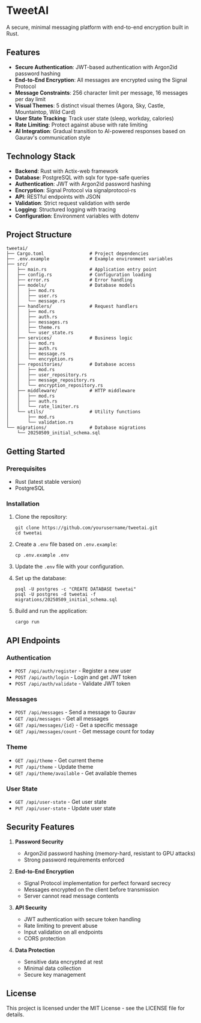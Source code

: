 # TweetAI

A secure, minimal messaging platform with end-to-end encryption built in Rust.

## Features

- **Secure Authentication**: JWT-based authentication with Argon2id password hashing
- **End-to-End Encryption**: All messages are encrypted using the Signal Protocol
- **Message Constraints**: 256 character limit per message, 16 messages per day limit
- **Visual Themes**: 5 distinct visual themes (Agora, Sky, Castle, Mountaintop, Wild Card)
- **User State Tracking**: Track user state (sleep, workday, calories)
- **Rate Limiting**: Protect against abuse with rate limiting
- **AI Integration**: Gradual transition to AI-powered responses based on Gaurav's communication style

## Technology Stack

- **Backend**: Rust with Actix-web framework
- **Database**: PostgreSQL with sqlx for type-safe queries
- **Authentication**: JWT with Argon2id password hashing
- **Encryption**: Signal Protocol via signalprotocol-rs
- **API**: RESTful endpoints with JSON
- **Validation**: Strict request validation with serde
- **Logging**: Structured logging with tracing
- **Configuration**: Environment variables with dotenv

## Project Structure

```
tweetai/
├── Cargo.toml                 # Project dependencies
├── .env.example               # Example environment variables
├── src/
│   ├── main.rs                # Application entry point
│   ├── config.rs              # Configuration loading
│   ├── error.rs               # Error handling
│   ├── models/                # Database models
│   │   ├── mod.rs
│   │   ├── user.rs
│   │   └── message.rs
│   ├── handlers/              # Request handlers
│   │   ├── mod.rs
│   │   ├── auth.rs
│   │   ├── messages.rs
│   │   ├── theme.rs
│   │   └── user_state.rs
│   ├── services/              # Business logic
│   │   ├── mod.rs
│   │   ├── auth.rs
│   │   ├── message.rs
│   │   └── encryption.rs
│   ├── repositories/          # Database access
│   │   ├── mod.rs
│   │   ├── user_repository.rs
│   │   ├── message_repository.rs
│   │   └── encryption_repository.rs
│   ├── middleware/            # HTTP middleware
│   │   ├── mod.rs
│   │   ├── auth.rs
│   │   └── rate_limiter.rs
│   └── utils/                 # Utility functions
│       ├── mod.rs
│       └── validation.rs
└── migrations/                # Database migrations
    └── 20250509_initial_schema.sql
```

## Getting Started

### Prerequisites

- Rust (latest stable version)
- PostgreSQL

### Installation

1. Clone the repository:
   ```
   git clone https://github.com/yourusername/tweetai.git
   cd tweetai
   ```

2. Create a `.env` file based on `.env.example`:
   ```
   cp .env.example .env
   ```

3. Update the `.env` file with your configuration.

4. Set up the database:
   ```
   psql -U postgres -c "CREATE DATABASE tweetai"
   psql -U postgres -d tweetai -f migrations/20250509_initial_schema.sql
   ```

5. Build and run the application:
   ```
   cargo run
   ```

## API Endpoints

### Authentication

- `POST /api/auth/register` - Register a new user
- `POST /api/auth/login` - Login and get JWT token
- `POST /api/auth/validate` - Validate JWT token

### Messages

- `POST /api/messages` - Send a message to Gaurav
- `GET /api/messages` - Get all messages
- `GET /api/messages/{id}` - Get a specific message
- `GET /api/messages/count` - Get message count for today

### Theme

- `GET /api/theme` - Get current theme
- `PUT /api/theme` - Update theme
- `GET /api/theme/available` - Get available themes

### User State

- `GET /api/user-state` - Get user state
- `PUT /api/user-state` - Update user state

## Security Features

1. **Password Security**
   - Argon2id password hashing (memory-hard, resistant to GPU attacks)
   - Strong password requirements enforced

2. **End-to-End Encryption**
   - Signal Protocol implementation for perfect forward secrecy
   - Messages encrypted on the client before transmission
   - Server cannot read message contents

3. **API Security**
   - JWT authentication with secure token handling
   - Rate limiting to prevent abuse
   - Input validation on all endpoints
   - CORS protection

4. **Data Protection**
   - Sensitive data encrypted at rest
   - Minimal data collection
   - Secure key management

## License

This project is licensed under the MIT License - see the LICENSE file for details.